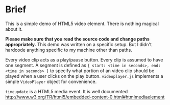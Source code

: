 # Brief

This is a simple demo of HTML5 video element. There is nothing magical about it.

**Please make sure that you read the source code and change paths
appropriately.** This demo was written on a specific setup. But I didn't
hardcode anything specific to my machine other than paths.

Every video clip acts as a play/pause button. Every clip is assumed to have one
segment. A segment is defined as `{ start: <time in seconds>, end: <time in
seconds> }` to specify what portion of an video clip should be played when a
user clicks on the play button.  `videoplayer.js` implements a simple
`VideoPlayer` object for convenience.

`timeupdate` is a HTML5 media event. It is well documented
http://www.w3.org/TR/html5/embedded-content-0.html#htmlmediaelement
